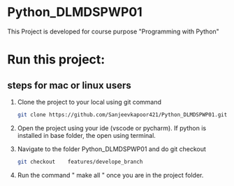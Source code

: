 # Python_DLMDSPWP01
This Project is developed for course purpose "Programming with Python"

# Run this project:

## steps for mac or linux users 
1) Clone the project to your local using git command 
    ```bash
    git clone https://github.com/Sanjeevkapoor421/Python_DLMDSPWP01.git
    ```
2) Open the project using your ide (vscode or pycharm). If python is installed in base folder, the open using terminal.

3) Navigate to the folder Python_DLMDSPWP01 and do git checkout
    ```bash
    git checkout    features/develope_branch
    ```
4) Run the command " make all " once you are in the project folder.

